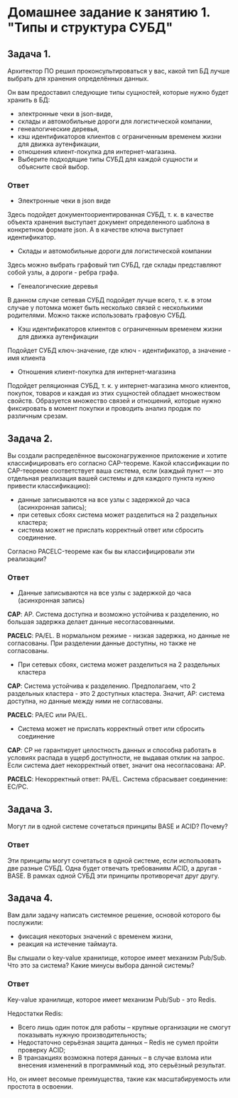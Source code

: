 # Домашнее задание к занятию 1. "Типы и структура СУБД"
## Задача 1.
Архитектор ПО решил проконсультироваться у вас, какой тип БД лучше выбрать для хранения определённых данных.

Он вам предоставил следующие типы сущностей, которые нужно будет хранить в БД:

- электронные чеки в json-виде,
- склады и автомобильные дороги для логистической компании,
- генеалогические деревья,
- кэш идентификаторов клиентов с ограниченным временем жизни для движка аутенфикации,
- отношения клиент-покупка для интернет-магазина.
- Выберите подходящие типы СУБД для каждой сущности и объясните свой выбор.
### Ответ
- Электронные чеки в json виде

Здесь подойдет документоориентированная СУБД, т. к. в качестве объекта хранения выступает документ определенного шаблона в конкретном формате json. А в качестве ключа выступает идентификатор.
- Склады и автомобильные дороги для логистической компании

Здесь можно выбрать графовый тип СУБД, где склады представляют собой узлы, а дороги - ребра графа.
- Генеалогические деревья

В данном случае сетевая СУБД подойдет лучше всего, т. к. в этом случае у потомка может быть несколько связей с несколькими родителями. Можно также использовать графовую СУБД.
- Кэш идентификаторов клиентов с ограниченным временем жизни для движка аутенфикации

Подойдет СУБД ключ-значение, где ключ - идентификатор, а значение - имя клиента
- Отношения клиент-покупка для интернет-магазина

Подойдет реляционная СУБД, т. к. у интернет-магазина много клиентов, покупок, товаров и каждая из этих сущностей обладает множеством свойств. Образуется множество связей и отношений, которые нужно фиксировать в момент покупки и проводить анализ продаж по различным срезам.


## Задача 2.

Вы создали распределённое высоконагруженное приложение и хотите классифицировать его согласно CAP-теореме. Какой классификации по CAP-теореме соответствует ваша система, если (каждый пункт — это отдельная реализация вашей системы и для каждого пункта нужно привести классификацию):

- данные записываются на все узлы с задержкой до часа (асинхронная запись);
- при сетевых сбоях система может разделиться на 2 раздельных кластера;
- система может не прислать корректный ответ или сбросить соединение.

Согласно PACELC-теореме как бы вы классифицировали эти реализации?

### Ответ

- Данные записываются на все узлы с задержкой до часа (асинхронная запись)

**CAP**: AP. Система доступна и возможно устойчива к разделению, но большая задержка делает данные несогласованными.

**PACELC**: PA/EL. В нормальном режиме - низкая задержка, но данные не согласованы. При разделении данные доступны, но также не согласованы.

- При сетевых сбоях, система может разделиться на 2 раздельных кластера

**CAP**: Система устойчива к разделению. Предполагаем, что 2 раздельных кластера - это 2 доступных кластера. Значит, AP: система доступна, но данные между ними не согласованы.

**PACELC**: PA/EC или PA/EL.

- Система может не прислать корректный ответ или сбросить соединение

**CAP**: CP не гарантирует целостность данных и способна работать в условиях распада в ущерб доступности, не выдавая отклик на запрос. Если система дает некорректный ответ, значит она несогласована: AP.

**PACELC**: Некорректный ответ: PA/EL. Cистема сбрасывает соединение: EC/PC.

## Задача 3.

Могут ли в одной системе сочетаться принципы BASE и ACID? Почему?

### Ответ

Эти принципы могут сочетаться в одной системе, если использовать две разные СУБД. Одна будет отвечать требованиям ACID, а другая - BASE. В рамках одной СУБД эти принципы противоречат друг другу.

## Задача 4.

Вам дали задачу написать системное решение, основой которого бы послужили:

- фиксация некоторых значений с временем жизни,
- реакция на истечение таймаута.

Вы слышали о key-value хранилище, которое имеет механизм Pub/Sub. 
Что это за система? Какие минусы выбора данной системы?

### Ответ

Key-value хранилище, которое имеет механизм Pub/Sub - это Redis.

Недостатки Redis:

- Всего лишь один поток для работы – крупные организации не смогут показывать нужную производительность;
- Недостаточно серьёзная защита данных – Redis не сумел пройти проверку ACID;
- В транзакциях возможна потеря данных – в случае взлома или внесения изменений в программный код, это серьёзный результат.

Но, он имеет весомые преимущества, такие как масштабируемость или простота в освоении.